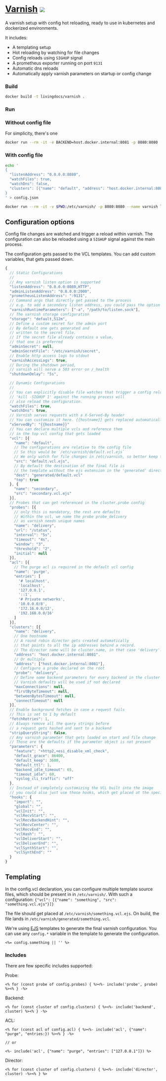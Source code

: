 # [Varnish](https://github.com/livingdocsIO/dockerfile-varnish) [![](https://img.shields.io/docker/automated/livingdocs/varnish.svg)](https://hub.docker.com/r/livingdocs/varnish)

A varnish setup with config hot reloading, ready to use in kubernetes and dockerized environments.

It includes:
- A templating setup
- Hot reloading by watching for file changes
- Config reloads using `SIGHUP` signal
- A prometheus exporter running on port `9131`
- Automatic dns reloads
- Automatically apply varnish parameters on startup or config change

### Build

```bash
docker build -t livingdocs/varnish .
```

### Run

### Without config file

For simplicity, there's one 

```bash
docker run --rm -it -e BACKEND=host.docker.internal:8081 -p 8080:8080 --name varnish livingdocs/varnish
```

### With config file
```bash
echo '
{
  "listenAddress": "0.0.0.0:8080",
  "watchFiles": true,
  "watchDns": false,
  "clusters": [{"name": "default", "address": "host.docker.internal:8081"}]
}
' > config.json

docker run --rm -it -v $PWD:/etc/varnish/ -p 8080:8080 --name varnish livingdocs/varnish
```

## Configuration options

Config file changes are watched and trigger a reload within varnish.
The configuration can also be reloaded using a `SIGHUP` signal against the main process.

The configuration gets passed to the VCL templates.
You can add custom variables, that gets passed down.

```js
{
  // Static Configurations
  //
  // Any varnish listen option is supported
  "listenAddress": "0.0.0.0:8080,HTTP",
  "adminListenAddress": "0.0.0.0:2000",
  "prometheusListenAddress": ":9131",
  // Command args that directly get passed to the process
  // e.g. to add a secondary listen address, you could pass the option
  "varnishRuntimeParameters": ["-a", "/path/to/listen.sock"],
  // The varnish storage configuration
  "storage": "default,512m",
  // Define a custom secret for the admin port
  // By default one gets generated and
  // written to the secret file.
  // If the secret file already contains a value,
  // that one is preferred
  "adminSecret": null,
  "adminSecretFile": "/etc/varnish/secret",
  // Enable http access logs to stdout
  "varnishAccessLogs": true,
  // During the shutdown period,
  // varnish will serve a 503 error on /_health
  "shutdownDelay": "5s",

  // Dynamic Configurations
  //
  // You can explicitly disable file watches that trigger a config reload
  // 'kill -SIGHUP 1' against the running process will
  // also reload the configuration.
  "watchFiles": true,
  "watchDns": true,
  // Varnish serves requests with a X-Served-By header
  // You can customize it here. {{hostname}} gets replaced automatically
  "xServedBy": "{{hostname}}"
  // You can declare multiple vcls and reference them
  // in the top vcl config that gets loaded
  "vcl": [{
    "name": "default",
    // The configurations are relative to the config file
    // So this would be `/etc/varnish/default.vcl.ejs`
    // We only watch for file changes in /etc/varnish, so better keep this
    "src": "default.vcl.ejs",
    // By default the destination of the final file is
    // the template without the ejs extension in the 'generated' directory.
    "dest": "generated/default.vcl"
    "top": true
  }, {
    "name": "secondary",
    "src": "secondary.vcl.ejs"
  }],
  // Probes that can get referenced in the cluster.probe config
  "probes": [{
    // only this is mandatory, the rest are defaults
    // Within the vcl, we name the probe probe_delivery
    // as varnish needs unique names
    "name": "delivery",
    "url": "/status",
    "interval": "5s",
    "timeout": "4s",
    "window": "3",
    "threshold": "2",
    "initial": null
  }],
  "acl": [{
    // The purge acl is required in the default vcl config
    "name": 'purge',
    "entries": [
      '# localhost',
      'localhost',
      '127.0.0.1',
      '::1',
      '# Private networks',
      '10.0.0.0/8',
      '172.16.0.0/12',
      '192.168.0.0/16'
    ]
  }],
  "clusters": [{
    "name": "delivery",
    // One hostname
    // A round robin director gets created automatically
    // that points to all the ip addresses behind a record.
    // The director name will be cluster.name, in that case 'delivery'.
    "address": "host.docker.internal:8081".
    // Or multiple
    "address": ["host.docker.internal:8081"],
    // Configure a probe declared on the root
    "probe": "delivery",
    // Define some backend parameters for every backend in the cluster
    // Varnish defaults will be used if not declared
    "maxConnections": null,
    "firstByteTimeout": null,
    "betweenBytesTimeout": null,
    "connectTimeout": null
  }],
  // Enable background fetches in case a request fails
  // This is set to 1 by default
  "fetchRetries": 1,
  // Always remove all the query strings before
  // a request gets hashed and sent to a backend
  "stripQueryString": false,
  // Any varnish parameter that gets loaded on start and file change
  // Those are the defaults if the parameter object is not present
  "parameters": {
    "feature": "+http2,+esi_disable_xml_check",
    "default_grace": 86400,
    "default_keep": 3600,
    "default_ttl": 1,
    "backend_idle_timeout": 65,
    "timeout_idle": 60,
    "syslog_cli_traffic": "off"
  },
  // Instead of completely customizing the VCL built into the image
  // you could also just use those hooks, which get placed at the specific location.
  "hooks": {
    "import": "",
    "global": "",
    "vclInit": "",
    "vclRecvStart": "",
    "vclRecvBackendHint": "",
    "vclRecvCenter": "",
    "vclRecvEnd": "",
    "vclHash": "",
    "vclDeliverStart": "",
    "vclDeliverEnd": "",
    "vclSynthStart": "",
    "vclSynthEnd": ""
  }
}
```

## Templating

In the config.vcl declaration, you can configure multiple template source files,
which should be present in in `/etc/varnish/`.
With such a configuration:
`{"vcl": [{"name": "something", "src": "something.vcl.ejs"}]}`

The file should get placed at `/etc/varnish/something.vcl.ejs`.
On build, the file lands in `/etc/varnish/generated/something.vcl`.

We're using [EJS](https://ejs.co/) templates to generate the final varnish configuration.
You can use any `config.*` variable in the template to generate the configuration.

```
<%= config.something || '' %>
```

### Includes

There are few specific includes supported:

Probe:
```
<% for (const probe of config.probes) { %><%- include('probe', probe) %><% } -%>
```

Backend:
```
<% for (const cluster of config.clusters) { %><%- include('backend', cluster) %><% } -%>
```

ACL:
```
<% for (const acl of config.acl) { %><%- include('acl', {"name": "purge", "entries:}) %><% } -%>

// or

<%- include('acl', {"name": "purge", "entries": ["127.0.0.1"]}) %>
```

Director:
```
<% for (const cluster of config.clusters) { %><%- include('director', cluster) -%><% } %>
```
